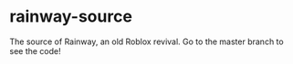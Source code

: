 # rainway-source
The source of Rainway, an old Roblox revival. Go to the master branch to see the code!
